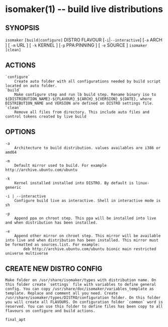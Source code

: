 # isomaker(1) -- build live distributions 

## SYNOPSIS

`isomaker` `[build|configure]` DISTRO FLAVOUR [`-i`|`--interactive`] [`-a` ARCH ] [ `-m` URL ] [ `-k` KERNEL ] [`-p` PPA:PINNING ] [ `-e` SOURCE ]
`isomaker` `[clean]`

## ACTIONS

	`configure`
		Create auto folder with all configurations needed by build script located on auto folder.
	`build`
		Make configure step and run lb build step. Rename binary iso to ${DISTRIBUTION_NAME}-${FLAVOUR}_${ARCH}_${VERSION}_${DATE}, where DISTRIBUTION_NAME and VERSION are defined on DISTRO settings file.
	`clean`
		Remove all files from directory. This include auto files and control tokens created by live build

## OPTIONS

	-a
		Architecture to build distribution. values availables are i386 or amd64

	-m 
		Default mirror used to build. For example http://archive.ubuntu.com/ubuntu

	-k 
		Kernel installed installed into DISTRO. By default is linux-generic

	-i | --interactive 
		Configure build live as interactive. Shell in interactive mode is sh

	-p 
		Append ppa on chroot step. This ppa will be installed into live and when distribution has been installed. 

	-e
		Append other mirror on chroot step. This mirror will be available into live and when distribution has been installed. This mirror must be formatted as sources.list. For example:
			deb http://archive.ubuntu.com/ubuntu bionic main restricted universe multiverse

## CREATE NEW DISTRO CONFIG

	Make folder on /usr/share/isomaker/types with distribution name. On this folder create `settings` file with variables to define general config. You can copy /usr/share/doc/isomaker/variables_template as template. Replace and comment all you need. Create /usr/share/isomaker/types/DISTRO/configuration folder. On this folder you will create all FLAVOURS. On configuration folder `common` word is reserved. You can use this folder to define files has been copy to all flavours on configure and build actions.

	final_apt

	